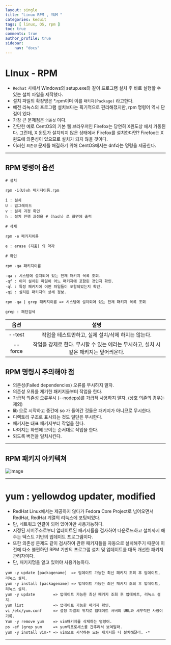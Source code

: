 ```yaml
---
layout: single
title: "Linux RPM , YUM "
categories: keduit
tags: [ linux, OS, rpm ]
toc: true 
comments: true
author_profile: true
sidebar:
    nav: "docs"
---
```


# LInux - RPM
* `Redhat` 사에서 Windows의 setup.exe와 같이 프로그램 설치 후 바로 실행할 수 있는 설치 파일을 제작했다.
* 설치 파일의 확장명은 *.rpm이며 이를 `패키지(Package)` 라고한다.
* 예전 리눅스의 프로그램 설치보다는 획기적으로 편리해졌지만, rpm 명령어 역시 단점이 있다.
* 가장 큰 문제점은 `의존성` 이다.
* 간단한 예로 CentOS의 기본 웹 브라우저인 Firefox는 당연히 X윈도상 에서 가동된다. 그런데, X 윈도가 설치되지 않은 상태에서 Firefox를 설치한다면? Firefox는 X 윈도에 의존성이 있으므로 설치가 되지 않을 것이다.
* 이러한 `의존성` 문제를 해결하기 위해 CentOS에서는 dnf라는 명령을 제공한다.

---

## RPM 명령어 옵션

```
# 설치

rpm -i(U)vh 패키지이름.rpm

i : 설치
U : 업그레이드
v : 설치 과정 확인
h : 설치 진행 과정을 # (hash) 로 화면에 출력
```

```
# 삭제

rpm -e 패키지이름

e : erase (지움) 의 약자
```

```
# 확인

rpm -qa 패키지이름

-qa : 시스템에 설치되어 있는 전체 패키지 목록 조회.
-qf : 이미 설치된 파일이 어느 패키지에 포함된 것인지 확인.
-ql : 특정 패키지에 어떤 파일들이 포함되었는지 확인.
-qi : 설치된 패키지의 상세 정보.

rpm -qa | grep 패키지이름 => 시스템에 설치되어 있는 전체 패키지 목록 조회

grep : 패턴검색
```

|옵션|설명|
|:---:|:---:|
|--test|작업을 테스트만하고, 실제 설치/삭제 하지는 않는다. 
|--force|작업을 강제로 한다. 무시할 수 있는 에러는 무시하고, 설치 시 같은 패키지는 덮어씌운다.


## RPM 명령시 주의해야 점

* 의존성(Failed dependencies) 오류를 무시하지 말자.
* 의존성 오류를 제기한 패키지들부터 작업을 한다.
* 가급적 의존성 오류무시 (--nodeps)를 가급적 사용하지 말자. (상호 의존의 경우는 제외)
* lib 으로 시작하고 중간에 so 가 들어간 것들은 패키지가 아니므로 무시한다.
* 디렉토리 구조로 표시되는 것도 일단은 무시한다.
* 패키지는 대표 패키지부터 작업을 한다.
* 나머지는 화면에 보이는 순서대로 작업을 한다.
* 되도록 버전을 일치시킨다.

---

## RPM 패키지 아키텍쳐

![image](https://user-images.githubusercontent.com/128279031/228501707-fece6dd1-b0d0-4a43-8977-1b2c9497257b.png)

---

# yum : yellowdog updater, modified
* RedHat Linux에서는 제공하지 않다가 Fedora Core Project로 넘어오면서 RedHat, 
RedHat 계열의 리눅스에 포팅되었다. 
* 단, 네트워크 연결이 되어 있어야만 사용가능하다. 
* 지정된 서버주소로부터 업데이트된 패키지들을 검사하여 다운로드하고 설치까지 해
주는 텍스트 기반의 업데이트 프로그램이다. 
* 또한 의존성 문제도 같이 검사하여 관련 패키지들을 자동으로 설치해주기 때문에 이전에 다소 불편하던 RPM 기반의 프로그램 설치 및 업데이트를 대폭 개선한 패키지 관리자이다. 
* 단, 패키지명을 알고 있어야 사용가능하다.


```
yum -y update [packagename]  => 업데이트 가능한 최신 패키지 조회 후 업데이트, 리눅스 설치.
yum -y install [packagename] => 업데이트 가능한 최신 패키지 조회 후 업데이트, 리눅스 설치.
yum -y update        => 업데이트 가능한 최신 패키지 조회 후 업데이트, 리눅스 설치.
yum list             => 업데이트 가능한 패키지 확인.
vi /etc/yum.conf     => 설정 파일의 위치로 업데이트 서버의 URL과 세부적인 사항이 기록.
Yum -y remove yum    => vim패키지를 삭제하는 명령어.
ps -ef |grep yum     => yum의프로세스를 간추려서 보여달라.
yum -y install vim-* => vim으로 시작하는 모든 패키지를 다 설치해달라. -*
```

---